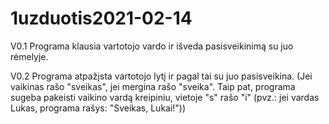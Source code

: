 # 1uzduotis2021-02-14

V0.1 Programa klausia vartotojo vardo ir išveda pasisveikinimą su juo rėmelyje.

V0.2 Programa atpažįsta vartotojo lytį ir pagal tai su juo pasisveikina. (Jei vaikinas rašo "sveikas", jei mergina rašo "sveika". Taip pat, programa sugeba pakeisti vaikino vardą kreipiniu, vietoje "s" rašo "i" (pvz.: jei vardas Lukas, programa rašys: "Sveikas, Lukai!"))
